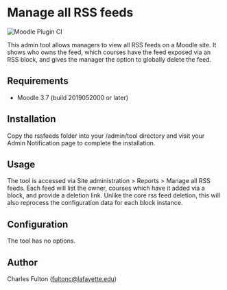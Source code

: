 Manage all RSS feeds
====================

![Moodle Plugin CI](https://github.com/LafColITS/moodle-tool_rssfeeds/workflows/Moodle%20Plugin%20CI/badge.svg)

This admin tool allows managers to view all RSS feeds on a Moodle site. It shows who owns the feed, which courses have the feed exposed via an RSS block, and gives the manager the option to globally delete the feed.

Requirements
------------
- Moodle 3.7 (build 2019052000 or later)

Installation
------------
Copy the rssfeeds folder into your /admin/tool directory and visit your Admin Notification page to complete the installation.

Usage
-----
The tool is accessed via Site administration > Reports > Manage all RSS feeds. Each feed will list the owner, courses which have it added via a block, and provide a deletion link. Unlike the core rss feed deletion, this will also reprocess the configuration data for each block instance.

Configuration
-------------
The tool has no options.

Author
------
Charles Fulton (fultonc@lafayette.edu)
